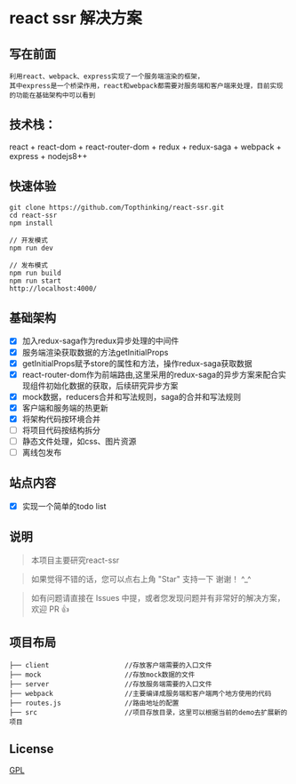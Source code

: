 # react ssr 解决方案

## 写在前面
    利用react、webpack、express实现了一个服务端渲染的框架，
    其中express是一个桥梁作用，react和webpack都需要对服务端和客户端来处理，目前实现的功能在基础架构中可以看到

## 技术栈：
react + react-dom + react-router-dom + redux + redux-saga + webpack + express + nodejs8++

## 快速体验
```shell
git clone https://github.com/Topthinking/react-ssr.git
cd react-ssr
npm install

// 开发模式
npm run dev

// 发布模式
npm run build
npm run start 
http://localhost:4000/ 
```

## 基础架构
- [x] 加入redux-saga作为redux异步处理的中间件
- [x] 服务端渲染获取数据的方法getInitialProps
- [x] getInitialProps赋予store的属性和方法，操作redux-saga获取数据
- [x] react-router-dom作为前端路由,这里采用的redux-saga的异步方案来配合实现组件初始化数据的获取，后续研究异步方案
- [x] mock数据，reducers合并和写法规则，saga的合并和写法规则
- [x] 客户端和服务端的热更新
- [x] 将架构代码按环境合并
- [ ] 将项目代码按结构拆分
- [ ] 静态文件处理，如css、图片资源
- [ ] 离线包发布

## 站点内容
- [x] 实现一个简单的todo list

## 说明

>  本项目主要研究react-ssr

>  如果觉得不错的话，您可以点右上角 "Star" 支持一下 谢谢！ ^_^

>  如有问题请直接在 Issues 中提，或者您发现问题并有非常好的解决方案，欢迎 PR 👍

## 项目布局

```
├── client                   //存放客户端需要的入口文件
├── mock                     //存放mock数据的文件
├── server                   //存放服务端需要的入口文件
├── webpack                  //主要编译成服务端和客户端两个地方使用的代码
├── routes.js                //路由地址的配置
├── src                      //项目存放目录，这里可以根据当前的demo去扩展新的项目
```

## License

[GPL](https://github.com/Topthinking/react-ssr/blob/master/License)
